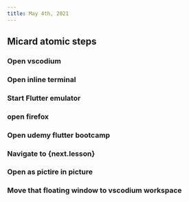 ```yaml
---
title: May 4th, 2021
---
```


## Micard atomic steps
### Open vscodium
### Open inline terminal
### Start Flutter emulator
###
### open firefox
### Open udemy flutter bootcamp
### Navigate to {next.lesson}
### Open as pictire in picture
### Move that floating window to vscodium workspace
